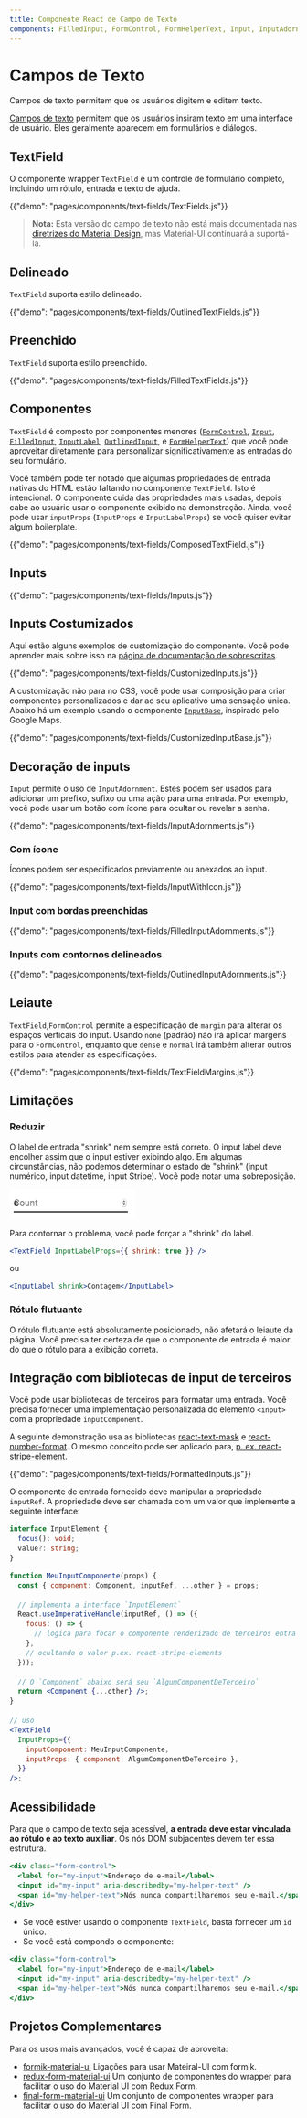 ```yaml
---
title: Componente React de Campo de Texto
components: FilledInput, FormControl, FormHelperText, Input, InputAdornment, InputBase, InputLabel, OutlinedInput, TextField
---
```


# Campos de Texto

<p class="description">Campos de texto permitem que os usuários digitem e editem texto.</p>

[Campos de texto](https://material.io/design/components/text-fields.html) permitem que os usuários insiram texto em uma interface de usuário. Eles geralmente aparecem em formulários e diálogos.

## TextField

O componente wrapper `TextField` é um controle de formulário completo, incluindo um rótulo, entrada e texto de ajuda.

{{"demo": "pages/components/text-fields/TextFields.js"}}

> **Nota:** Esta versão do campo de texto não está mais documentada nas [diretrizes do Material Design](https://material.io/), mas Material-UI continuará a suportá-la.

## Delineado

`TextField` suporta estilo delineado.

{{"demo": "pages/components/text-fields/OutlinedTextFields.js"}}

## Preenchido

`TextField` suporta estilo preenchido.

{{"demo": "pages/components/text-fields/FilledTextFields.js"}}

## Componentes

`TextField` é composto por componentes menores ([`FormControl`](/api/form-control/), [`Input`](/api/input/), [`FilledInput`](/api/filled-input/), [`InputLabel`](/api/input-label/), [`OutlinedInput`](/api/outlined-input/), e [`FormHelperText`](/api/form-helper-text/)) que você pode aproveitar diretamente para personalizar significativamente as entradas do seu formulário.

Você também pode ter notado que algumas propriedades de entrada nativas do HTML estão faltando no componente `TextField`. Isto é intencional. O componente cuida das propriedades mais usadas, depois cabe ao usuário usar o componente exibido na demonstração. Ainda, você pode usar `inputProps` (`InputProps` e `InputLabelProps`) se você quiser evitar algum boilerplate.

{{"demo": "pages/components/text-fields/ComposedTextField.js"}}

## Inputs

{{"demo": "pages/components/text-fields/Inputs.js"}}

## Inputs Costumizados

Aqui estão alguns exemplos de customização do componente. Você pode aprender mais sobre isso na [página de documentação de sobrescritas](/customization/components/).

{{"demo": "pages/components/text-fields/CustomizedInputs.js"}}

A customização não para no CSS, você pode usar composição para criar componentes personalizados e dar ao seu aplicativo uma sensação única. Abaixo há um exemplo usando o componente [`InputBase`](/api/input-base/), inspirado pelo Google Maps.

{{"demo": "pages/components/text-fields/CustomizedInputBase.js"}}

## Decoração de inputs

`Input` permite o uso de `InputAdornment`. Estes podem ser usados para adicionar um prefixo, sufixo ou uma ação para uma entrada. Por exemplo, você pode usar um botão com ícone para ocultar ou revelar a senha.

{{"demo": "pages/components/text-fields/InputAdornments.js"}}

### Com ícone

Ícones podem ser especificados previamente ou anexados ao input.

{{"demo": "pages/components/text-fields/InputWithIcon.js"}}

### Input com bordas preenchidas

{{"demo": "pages/components/text-fields/FilledInputAdornments.js"}}

### Inputs com contornos delineados

{{"demo": "pages/components/text-fields/OutlinedInputAdornments.js"}}

## Leiaute

`TextField`,`FormControl` permite a especificação de `margin` para alterar os espaços verticais do input. Usando `none` (padrão) não irá aplicar margens para o `FormControl`, enquanto que `dense` e `normal` irá também alterar outros estilos para atender as especificações.

{{"demo": "pages/components/text-fields/TextFieldMargins.js"}}

## Limitações

### Reduzir

O label de entrada "shrink" nem sempre está correto. O input label deve encolher assim que o input estiver exibindo algo. Em algumas circunstâncias, não podemos determinar o estado de "shrink" (input numérico, input datetime, input Stripe). Você pode notar uma sobreposição.

![minimizar](/static/images/text-fields/shrink.png)

Para contornar o problema, você pode forçar a "shrink" do label.

```jsx
<TextField InputLabelProps={{ shrink: true }} />
```

ou

```jsx
<InputLabel shrink>Contagem</InputLabel>
```

### Rótulo flutuante

O rótulo flutuante está absolutamente posicionado, não afetará o leiaute da página. Você precisa ter certeza de que o componente de entrada é maior do que o rótulo para a exibição correta.

## Integração com bibliotecas de input de terceiros

Você pode usar bibliotecas de terceiros para formatar uma entrada. Você precisa fornecer uma implementação personalizada do elemento `<input>` com a propriedade `inputComponent`.

A seguinte demonstração usa as bibliotecas [react-text-mask](https://github.com/text-mask/text-mask) e [react-number-format](https://github.com/s-yadav/react-number-format). O mesmo conceito pode ser aplicado para, [p. ex. react-stripe-element](https://github.com/mui-org/material-ui/issues/16037).

{{"demo": "pages/components/text-fields/FormattedInputs.js"}}

O componente de entrada fornecido deve manipular a propriedade `inputRef`. A propriedade deve ser chamada com um valor que implemente a seguinte interface:

```ts
interface InputElement {
  focus(): void;
  value?: string;
}
```

```jsx
function MeuInputComponente(props) {
  const { component: Component, inputRef, ...other } = props;

  // implementa a interface `InputElement`
  React.useImperativeHandle(inputRef, () => ({
    focus: () => {
      // logica para focar o componente renderizado de terceiros entra aquito focus
    },
    // ocultando o valor p.ex. react-stripe-elements
  }));

  // O `Component` abaixo será seu `AlgumComponentDeTerceiro`
  return <Component {...other} />;
}

// uso
<TextField
  InputProps={{
    inputComponent: MeuInputComponente,
    inputProps: { component: AlgumComponentDeTerceiro },
  }}
/>;
```

## Acessibilidade

Para que o campo de texto seja acessível, **a entrada deve estar vinculada ao rótulo e ao texto auxiliar**. Os nós DOM subjacentes devem ter essa estrutura.

```jsx
<div class="form-control">
  <label for="my-input">Endereço de e-mail</label>
  <input id="my-input" aria-describedby="my-helper-text" />
  <span id="my-helper-text">Nós nunca compartilharemos seu e-mail.</span>
</div>
```

- Se você estiver usando o componente `TextField`, basta fornecer um `id` único.
- Se você está compondo o componente:

```jsx
<div class="form-control">
  <label for="my-input">Endereço de e-mail</label>
  <input id="my-input" aria-describedby="my-helper-text" />
  <span id="my-helper-text">Nós nunca compartilharemos seu e-mail.</span>
</div>
```

## Projetos Complementares

Para os usos mais avançados, você é capaz de aproveita:

- [formik-material-ui](https://github.com/stackworx/formik-material-ui) Ligações para usar Mateiral-UI com formik.
- [redux-form-material-ui](https://github.com/erikras/redux-form-material-ui) Um conjunto de componentes do wrapper para facilitar o uso do Material UI com Redux Form.
- [final-form-material-ui](https://github.com/Deadly0/final-form-material-ui) Um conjunto de componentes wrapper para facilitar o uso do Material UI com Final Form.